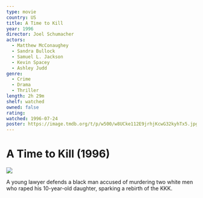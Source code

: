 ```yaml
---
type: movie
country: US
title: A Time to Kill
year: 1996
director: Joel Schumacher
actors:
  - Matthew McConaughey
  - Sandra Bullock
  - Samuel L. Jackson
  - Kevin Spacey
  - Ashley Judd
genre:
  - Crime
  - Drama
  - Thriller
length: 2h 29m
shelf: watched
owned: false
rating:
watched: 1996-07-24
poster: https://image.tmdb.org/t/p/w500/w8UCke112E9jrhjKcwG32kyhTx5.jpg
---
```


# A Time to Kill (1996)

![](https://image.tmdb.org/t/p/w500/w8UCke112E9jrhjKcwG32kyhTx5.jpg)

A young lawyer defends a black man accused of murdering two white men who raped his 10-year-old daughter, sparking a rebirth of the KKK.